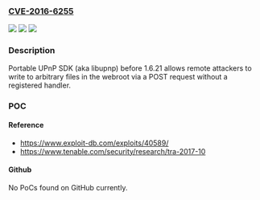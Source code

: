 ### [CVE-2016-6255](https://cve.mitre.org/cgi-bin/cvename.cgi?name=CVE-2016-6255)
![](https://img.shields.io/static/v1?label=Product&message=n%2Fa&color=blue)
![](https://img.shields.io/static/v1?label=Version&message=n%2Fa&color=blue)
![](https://img.shields.io/static/v1?label=Vulnerability&message=n%2Fa&color=brighgreen)

### Description

Portable UPnP SDK (aka libupnp) before 1.6.21 allows remote attackers to write to arbitrary files in the webroot via a POST request without a registered handler.

### POC

#### Reference
- https://www.exploit-db.com/exploits/40589/
- https://www.tenable.com/security/research/tra-2017-10

#### Github
No PoCs found on GitHub currently.

